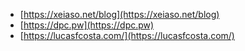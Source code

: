 - [https://xeiaso.net/blog](https://xeiaso.net/blog)
- [https://dpc.pw](https://dpc.pw)
- [https://lucasfcosta.com/](https://lucasfcosta.com/)